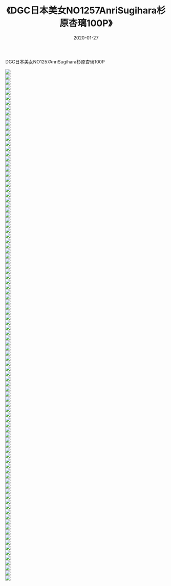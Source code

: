 ﻿---
layout: post
title:  《DGC日本美女NO1257AnriSugihara杉原杏璃100P》
date:   2020-01-27
img: http://pic.660000.xyz/1:/性感/2020/DGC日本美女NO1257AnriSugihara杉原杏璃100P/000.jpg
categories: [美女, 清纯, 唯美]
---

DGC日本美女NO1257AnriSugihara杉原杏璃100P

  ![](http://pic.660000.xyz/1:/性感/2020/DGC日本美女NO1257AnriSugihara杉原杏璃100P/001.jpg) <br> ![](http://pic.660000.xyz/1:/性感/2020/DGC日本美女NO1257AnriSugihara杉原杏璃100P/002.jpg) <br> ![](http://pic.660000.xyz/1:/性感/2020/DGC日本美女NO1257AnriSugihara杉原杏璃100P/003.jpg) <br> ![](http://pic.660000.xyz/1:/性感/2020/DGC日本美女NO1257AnriSugihara杉原杏璃100P/004.jpg) <br> ![](http://pic.660000.xyz/1:/性感/2020/DGC日本美女NO1257AnriSugihara杉原杏璃100P/005.jpg) <br> ![](http://pic.660000.xyz/1:/性感/2020/DGC日本美女NO1257AnriSugihara杉原杏璃100P/006.jpg) <br> ![](http://pic.660000.xyz/1:/性感/2020/DGC日本美女NO1257AnriSugihara杉原杏璃100P/007.jpg) <br> ![](http://pic.660000.xyz/1:/性感/2020/DGC日本美女NO1257AnriSugihara杉原杏璃100P/008.jpg) <br> ![](http://pic.660000.xyz/1:/性感/2020/DGC日本美女NO1257AnriSugihara杉原杏璃100P/009.jpg) <br> ![](http://pic.660000.xyz/1:/性感/2020/DGC日本美女NO1257AnriSugihara杉原杏璃100P/010.jpg) <br> ![](http://pic.660000.xyz/1:/性感/2020/DGC日本美女NO1257AnriSugihara杉原杏璃100P/011.jpg) <br> ![](http://pic.660000.xyz/1:/性感/2020/DGC日本美女NO1257AnriSugihara杉原杏璃100P/012.jpg) <br> ![](http://pic.660000.xyz/1:/性感/2020/DGC日本美女NO1257AnriSugihara杉原杏璃100P/013.jpg) <br> ![](http://pic.660000.xyz/1:/性感/2020/DGC日本美女NO1257AnriSugihara杉原杏璃100P/014.jpg) <br> ![](http://pic.660000.xyz/1:/性感/2020/DGC日本美女NO1257AnriSugihara杉原杏璃100P/015.jpg) <br> ![](http://pic.660000.xyz/1:/性感/2020/DGC日本美女NO1257AnriSugihara杉原杏璃100P/016.jpg) <br> ![](http://pic.660000.xyz/1:/性感/2020/DGC日本美女NO1257AnriSugihara杉原杏璃100P/017.jpg) <br> ![](http://pic.660000.xyz/1:/性感/2020/DGC日本美女NO1257AnriSugihara杉原杏璃100P/018.jpg) <br> ![](http://pic.660000.xyz/1:/性感/2020/DGC日本美女NO1257AnriSugihara杉原杏璃100P/019.jpg) <br> ![](http://pic.660000.xyz/1:/性感/2020/DGC日本美女NO1257AnriSugihara杉原杏璃100P/020.jpg) <br> ![](http://pic.660000.xyz/1:/性感/2020/DGC日本美女NO1257AnriSugihara杉原杏璃100P/021.jpg) <br> ![](http://pic.660000.xyz/1:/性感/2020/DGC日本美女NO1257AnriSugihara杉原杏璃100P/022.jpg) <br> ![](http://pic.660000.xyz/1:/性感/2020/DGC日本美女NO1257AnriSugihara杉原杏璃100P/023.jpg) <br> ![](http://pic.660000.xyz/1:/性感/2020/DGC日本美女NO1257AnriSugihara杉原杏璃100P/024.jpg) <br> ![](http://pic.660000.xyz/1:/性感/2020/DGC日本美女NO1257AnriSugihara杉原杏璃100P/025.jpg) <br> ![](http://pic.660000.xyz/1:/性感/2020/DGC日本美女NO1257AnriSugihara杉原杏璃100P/026.jpg) <br> ![](http://pic.660000.xyz/1:/性感/2020/DGC日本美女NO1257AnriSugihara杉原杏璃100P/027.jpg) <br> ![](http://pic.660000.xyz/1:/性感/2020/DGC日本美女NO1257AnriSugihara杉原杏璃100P/028.jpg) <br> ![](http://pic.660000.xyz/1:/性感/2020/DGC日本美女NO1257AnriSugihara杉原杏璃100P/029.jpg) <br> ![](http://pic.660000.xyz/1:/性感/2020/DGC日本美女NO1257AnriSugihara杉原杏璃100P/030.jpg) <br> ![](http://pic.660000.xyz/1:/性感/2020/DGC日本美女NO1257AnriSugihara杉原杏璃100P/031.jpg) <br> ![](http://pic.660000.xyz/1:/性感/2020/DGC日本美女NO1257AnriSugihara杉原杏璃100P/032.jpg) <br> ![](http://pic.660000.xyz/1:/性感/2020/DGC日本美女NO1257AnriSugihara杉原杏璃100P/033.jpg) <br> ![](http://pic.660000.xyz/1:/性感/2020/DGC日本美女NO1257AnriSugihara杉原杏璃100P/034.jpg) <br> ![](http://pic.660000.xyz/1:/性感/2020/DGC日本美女NO1257AnriSugihara杉原杏璃100P/035.jpg) <br> ![](http://pic.660000.xyz/1:/性感/2020/DGC日本美女NO1257AnriSugihara杉原杏璃100P/036.jpg) <br> ![](http://pic.660000.xyz/1:/性感/2020/DGC日本美女NO1257AnriSugihara杉原杏璃100P/037.jpg) <br> ![](http://pic.660000.xyz/1:/性感/2020/DGC日本美女NO1257AnriSugihara杉原杏璃100P/038.jpg) <br> ![](http://pic.660000.xyz/1:/性感/2020/DGC日本美女NO1257AnriSugihara杉原杏璃100P/039.jpg) <br> ![](http://pic.660000.xyz/1:/性感/2020/DGC日本美女NO1257AnriSugihara杉原杏璃100P/040.jpg) <br> ![](http://pic.660000.xyz/1:/性感/2020/DGC日本美女NO1257AnriSugihara杉原杏璃100P/041.jpg) <br> ![](http://pic.660000.xyz/1:/性感/2020/DGC日本美女NO1257AnriSugihara杉原杏璃100P/042.jpg) <br> ![](http://pic.660000.xyz/1:/性感/2020/DGC日本美女NO1257AnriSugihara杉原杏璃100P/043.jpg) <br> ![](http://pic.660000.xyz/1:/性感/2020/DGC日本美女NO1257AnriSugihara杉原杏璃100P/044.jpg) <br> ![](http://pic.660000.xyz/1:/性感/2020/DGC日本美女NO1257AnriSugihara杉原杏璃100P/045.jpg) <br> ![](http://pic.660000.xyz/1:/性感/2020/DGC日本美女NO1257AnriSugihara杉原杏璃100P/046.jpg) <br> ![](http://pic.660000.xyz/1:/性感/2020/DGC日本美女NO1257AnriSugihara杉原杏璃100P/047.jpg) <br> ![](http://pic.660000.xyz/1:/性感/2020/DGC日本美女NO1257AnriSugihara杉原杏璃100P/048.jpg) <br> ![](http://pic.660000.xyz/1:/性感/2020/DGC日本美女NO1257AnriSugihara杉原杏璃100P/049.jpg) <br> ![](http://pic.660000.xyz/1:/性感/2020/DGC日本美女NO1257AnriSugihara杉原杏璃100P/050.jpg) <br> ![](http://pic.660000.xyz/1:/性感/2020/DGC日本美女NO1257AnriSugihara杉原杏璃100P/051.jpg) <br> ![](http://pic.660000.xyz/1:/性感/2020/DGC日本美女NO1257AnriSugihara杉原杏璃100P/052.jpg) <br> ![](http://pic.660000.xyz/1:/性感/2020/DGC日本美女NO1257AnriSugihara杉原杏璃100P/053.jpg) <br> ![](http://pic.660000.xyz/1:/性感/2020/DGC日本美女NO1257AnriSugihara杉原杏璃100P/054.jpg) <br> ![](http://pic.660000.xyz/1:/性感/2020/DGC日本美女NO1257AnriSugihara杉原杏璃100P/055.jpg) <br> ![](http://pic.660000.xyz/1:/性感/2020/DGC日本美女NO1257AnriSugihara杉原杏璃100P/056.jpg) <br> ![](http://pic.660000.xyz/1:/性感/2020/DGC日本美女NO1257AnriSugihara杉原杏璃100P/057.jpg) <br> ![](http://pic.660000.xyz/1:/性感/2020/DGC日本美女NO1257AnriSugihara杉原杏璃100P/058.jpg) <br> ![](http://pic.660000.xyz/1:/性感/2020/DGC日本美女NO1257AnriSugihara杉原杏璃100P/059.jpg) <br> ![](http://pic.660000.xyz/1:/性感/2020/DGC日本美女NO1257AnriSugihara杉原杏璃100P/060.jpg) <br> ![](http://pic.660000.xyz/1:/性感/2020/DGC日本美女NO1257AnriSugihara杉原杏璃100P/061.jpg) <br> ![](http://pic.660000.xyz/1:/性感/2020/DGC日本美女NO1257AnriSugihara杉原杏璃100P/062.jpg) <br> ![](http://pic.660000.xyz/1:/性感/2020/DGC日本美女NO1257AnriSugihara杉原杏璃100P/063.jpg) <br> ![](http://pic.660000.xyz/1:/性感/2020/DGC日本美女NO1257AnriSugihara杉原杏璃100P/064.jpg) <br> ![](http://pic.660000.xyz/1:/性感/2020/DGC日本美女NO1257AnriSugihara杉原杏璃100P/065.jpg) <br> ![](http://pic.660000.xyz/1:/性感/2020/DGC日本美女NO1257AnriSugihara杉原杏璃100P/066.jpg) <br> ![](http://pic.660000.xyz/1:/性感/2020/DGC日本美女NO1257AnriSugihara杉原杏璃100P/067.jpg) <br> ![](http://pic.660000.xyz/1:/性感/2020/DGC日本美女NO1257AnriSugihara杉原杏璃100P/068.jpg) <br> ![](http://pic.660000.xyz/1:/性感/2020/DGC日本美女NO1257AnriSugihara杉原杏璃100P/069.jpg) <br> ![](http://pic.660000.xyz/1:/性感/2020/DGC日本美女NO1257AnriSugihara杉原杏璃100P/070.jpg) <br> ![](http://pic.660000.xyz/1:/性感/2020/DGC日本美女NO1257AnriSugihara杉原杏璃100P/071.jpg) <br> ![](http://pic.660000.xyz/1:/性感/2020/DGC日本美女NO1257AnriSugihara杉原杏璃100P/072.jpg) <br> ![](http://pic.660000.xyz/1:/性感/2020/DGC日本美女NO1257AnriSugihara杉原杏璃100P/073.jpg) <br> ![](http://pic.660000.xyz/1:/性感/2020/DGC日本美女NO1257AnriSugihara杉原杏璃100P/074.jpg) <br> ![](http://pic.660000.xyz/1:/性感/2020/DGC日本美女NO1257AnriSugihara杉原杏璃100P/075.jpg) <br> ![](http://pic.660000.xyz/1:/性感/2020/DGC日本美女NO1257AnriSugihara杉原杏璃100P/076.jpg) <br> ![](http://pic.660000.xyz/1:/性感/2020/DGC日本美女NO1257AnriSugihara杉原杏璃100P/077.jpg) <br> ![](http://pic.660000.xyz/1:/性感/2020/DGC日本美女NO1257AnriSugihara杉原杏璃100P/078.jpg) <br> ![](http://pic.660000.xyz/1:/性感/2020/DGC日本美女NO1257AnriSugihara杉原杏璃100P/079.jpg) <br> ![](http://pic.660000.xyz/1:/性感/2020/DGC日本美女NO1257AnriSugihara杉原杏璃100P/080.jpg) <br> ![](http://pic.660000.xyz/1:/性感/2020/DGC日本美女NO1257AnriSugihara杉原杏璃100P/081.jpg) <br> ![](http://pic.660000.xyz/1:/性感/2020/DGC日本美女NO1257AnriSugihara杉原杏璃100P/082.jpg) <br> ![](http://pic.660000.xyz/1:/性感/2020/DGC日本美女NO1257AnriSugihara杉原杏璃100P/083.jpg) <br> ![](http://pic.660000.xyz/1:/性感/2020/DGC日本美女NO1257AnriSugihara杉原杏璃100P/084.jpg) <br> ![](http://pic.660000.xyz/1:/性感/2020/DGC日本美女NO1257AnriSugihara杉原杏璃100P/085.jpg) <br> ![](http://pic.660000.xyz/1:/性感/2020/DGC日本美女NO1257AnriSugihara杉原杏璃100P/086.jpg) <br> ![](http://pic.660000.xyz/1:/性感/2020/DGC日本美女NO1257AnriSugihara杉原杏璃100P/087.jpg) <br> ![](http://pic.660000.xyz/1:/性感/2020/DGC日本美女NO1257AnriSugihara杉原杏璃100P/088.jpg) <br> ![](http://pic.660000.xyz/1:/性感/2020/DGC日本美女NO1257AnriSugihara杉原杏璃100P/089.jpg) <br> ![](http://pic.660000.xyz/1:/性感/2020/DGC日本美女NO1257AnriSugihara杉原杏璃100P/090.jpg) <br> ![](http://pic.660000.xyz/1:/性感/2020/DGC日本美女NO1257AnriSugihara杉原杏璃100P/091.jpg) <br> ![](http://pic.660000.xyz/1:/性感/2020/DGC日本美女NO1257AnriSugihara杉原杏璃100P/092.jpg) <br> ![](http://pic.660000.xyz/1:/性感/2020/DGC日本美女NO1257AnriSugihara杉原杏璃100P/093.jpg) <br> ![](http://pic.660000.xyz/1:/性感/2020/DGC日本美女NO1257AnriSugihara杉原杏璃100P/094.jpg) <br> ![](http://pic.660000.xyz/1:/性感/2020/DGC日本美女NO1257AnriSugihara杉原杏璃100P/095.jpg) <br> ![](http://pic.660000.xyz/1:/性感/2020/DGC日本美女NO1257AnriSugihara杉原杏璃100P/096.jpg) <br> ![](http://pic.660000.xyz/1:/性感/2020/DGC日本美女NO1257AnriSugihara杉原杏璃100P/097.jpg) <br> ![](http://pic.660000.xyz/1:/性感/2020/DGC日本美女NO1257AnriSugihara杉原杏璃100P/098.jpg) <br> ![](http://pic.660000.xyz/1:/性感/2020/DGC日本美女NO1257AnriSugihara杉原杏璃100P/099.jpg) <br> ![](http://pic.660000.xyz/1:/性感/2020/DGC日本美女NO1257AnriSugihara杉原杏璃100P/100.jpg) <br>